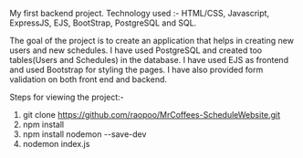 My first backend project.
Technology used :- HTML/CSS, Javascript, ExpressJS, EJS, BootStrap, PostgreSQL and SQL.

The goal of the project is to create an application that helps in creating new users and new schedules. 
I have used PostgreSQL and created too tables(Users and Schedules) in the database. 
I have used EJS as frontend and used Bootstrap for styling the pages. 
I have also provided form validation on both front end and backend. 

Steps for viewing the project:-
1. git clone https://github.com/raopoo/MrCoffees-ScheduleWebsite.git
2. npm install 
3. npm install nodemon --save-dev
4. nodemon index.js

